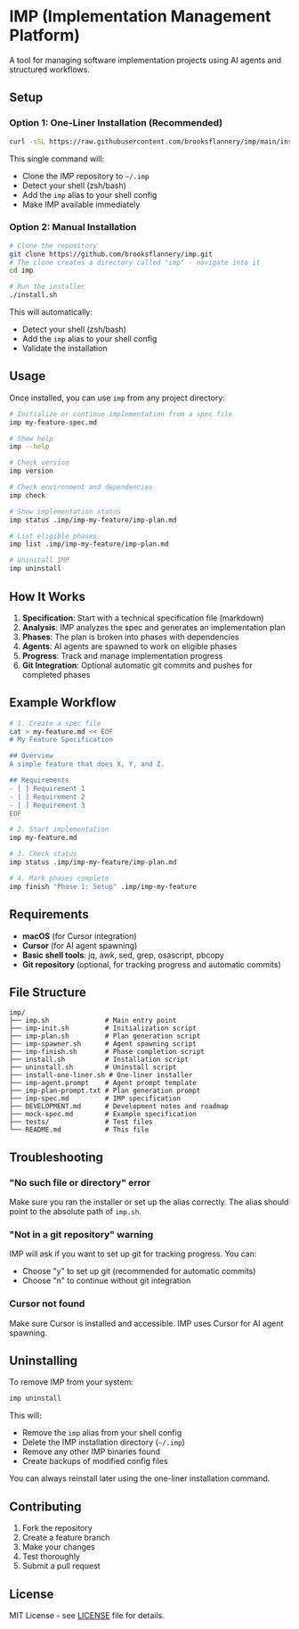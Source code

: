 # IMP (Implementation Management Platform)

A tool for managing software implementation projects using AI agents and structured workflows.

## Setup

### Option 1: One-Liner Installation (Recommended)

```bash
curl -sSL https://raw.githubusercontent.com/brooksflannery/imp/main/install-one-liner.sh | bash
```

This single command will:
- Clone the IMP repository to `~/.imp`
- Detect your shell (zsh/bash)
- Add the `imp` alias to your shell config
- Make IMP available immediately

### Option 2: Manual Installation

```bash
# Clone the repository
git clone https://github.com/brooksflannery/imp.git
# The clone creates a directory called "imp" - navigate into it
cd imp

# Run the installer
./install.sh
```

This will automatically:
- Detect your shell (zsh/bash)
- Add the `imp` alias to your shell config
- Validate the installation

## Usage

Once installed, you can use `imp` from any project directory:

```bash
# Initialize or continue implementation from a spec file
imp my-feature-spec.md

# Show help
imp --help

# Check version
imp version

# Check environment and dependencies
imp check

# Show implementation status
imp status .imp/imp-my-feature/imp-plan.md

# List eligible phases
imp list .imp/imp-my-feature/imp-plan.md

# Uninstall IMP
imp uninstall
```

## How It Works

1. **Specification**: Start with a technical specification file (markdown)
2. **Analysis**: IMP analyzes the spec and generates an implementation plan
3. **Phases**: The plan is broken into phases with dependencies
4. **Agents**: AI agents are spawned to work on eligible phases
5. **Progress**: Track and manage implementation progress
6. **Git Integration**: Optional automatic git commits and pushes for completed phases

## Example Workflow

```bash
# 1. Create a spec file
cat > my-feature.md << EOF
# My Feature Specification

## Overview
A simple feature that does X, Y, and Z.

## Requirements
- [ ] Requirement 1
- [ ] Requirement 2
- [ ] Requirement 3
EOF

# 2. Start implementation
imp my-feature.md

# 3. Check status
imp status .imp/imp-my-feature/imp-plan.md

# 4. Mark phases complete
imp finish "Phase 1: Setup" .imp/imp-my-feature
```

## Requirements

- **macOS** (for Cursor integration)
- **Cursor** (for AI agent spawning)
- **Basic shell tools**: jq, awk, sed, grep, osascript, pbcopy
- **Git repository** (optional, for tracking progress and automatic commits)

## File Structure

```
imp/
├── imp.sh              # Main entry point
├── imp-init.sh         # Initialization script
├── imp-plan.sh         # Plan generation script
├── imp-spawner.sh      # Agent spawning script
├── imp-finish.sh       # Phase completion script
├── install.sh          # Installation script
├── uninstall.sh        # Uninstall script
├── install-one-liner.sh # One-liner installer
├── imp-agent.prompt    # Agent prompt template
├── imp-plan-prompt.txt # Plan generation prompt
├── imp-spec.md         # IMP specification
├── DEVELOPMENT.md      # Development notes and roadmap
├── mock-spec.md        # Example specification
├── tests/              # Test files
└── README.md           # This file
```

## Troubleshooting

### "No such file or directory" error
Make sure you ran the installer or set up the alias correctly. The alias should point to the absolute path of `imp.sh`.

### "Not in a git repository" warning
IMP will ask if you want to set up git for tracking progress. You can:
- Choose "y" to set up git (recommended for automatic commits)
- Choose "n" to continue without git integration

### Cursor not found
Make sure Cursor is installed and accessible. IMP uses Cursor for AI agent spawning.

## Uninstalling

To remove IMP from your system:

```bash
imp uninstall
```

This will:
- Remove the `imp` alias from your shell config
- Delete the IMP installation directory (`~/.imp`)
- Remove any other IMP binaries found
- Create backups of modified config files

You can always reinstall later using the one-liner installation command.

## Contributing

1. Fork the repository
2. Create a feature branch
3. Make your changes
4. Test thoroughly
5. Submit a pull request

## License

MIT License - see [LICENSE](LICENSE) file for details. 